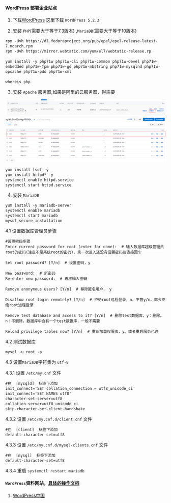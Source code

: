#### WordPress 部署企业站点

1. 下载[WordPress](https://wordpress.org/download/) 这里下载 `WordPress 5.2.3`

2. 安装 `PHP`(需要大于等于7.3版本) ,`MariaDB`(需要大于等于10版本)

```
rpm -Uvh https://dl.fedoraproject.org/pub/epel/epel-release-latest-7.noarch.rpm
rpm -Uvh https://mirror.webtatic.com/yum/el7/webtatic-release.rp

yum install -y php71w php71w-cli php71w-common php71w-devel php71w-embedded php71w-fpm php71w-gd php71w-mbstring php71w-mysqlnd php71w-opcache php71w-pdo php71w-xml

whereis php
```

3. 安装 `Apache` 服务器,如果是阿里的云服务器，得需要

![安全规则配置-01](images/security.jpg)
![安全规则配置-02](images/security-02.jpg)

```
yum install lsof -y
yum install httpd* -y
systemctl enable httpd.service
systemctl start httpd.service
```

4. 安装 `MariaDB`

```
yum install -y mariadb-server
systemctl enable mariadb
systemctl start mariadb
mysql_secure_installation
```

4.1 设置数据库管理员步骤
```
#设置密码步骤
Enter current password for root (enter for none):  # 输入数据库超级管理员root的密码(注意不是系统root的密码)，第一次进入还没有设置密码则直接回车

Set root password? [Y/n]  # 设置密码，y

New password:  # 新密码
Re-enter new password:  # 再次输入密码

Remove anonymous users? [Y/n]  # 移除匿名用户， y

Disallow root login remotely? [Y/n]  # 拒绝root远程登录，n，不管y/n，都会拒绝root远程登录

Remove test database and access to it? [Y/n]  # 删除test数据库，y：删除。n：不删除，数据库中会有一个test数据库，一般不需要

Reload privilege tables now? [Y/n]  # 重新加载权限表，y。或者重启服务也许
```

4.2 测试数据库

```
mysql -u root -p
```

4.3 设置`MariaDB`字符集为 `utf-8`

4.3.1 设置 `/etc/my.cnf` 文件

```
#在  [mysqld]  标签下添加
init_connect='SET collation_connection = utf8_unicode_ci'
init_connect='SET NAMES utf8'
character-set-server=utf8
collation-server=utf8_unicode_ci
skip-character-set-client-handshake
```

4.3.2 设置 `/etc/my.cnf.d/client.cnf` 文件

```
#在  [client]  标签下添加
default-character-set=utf8
```

4.3.3 设置 `/etc/my.cnf.d/mysql-clients.cnf` 文件

```
#在  [mysql]  标签下添加
default-character-set=utf8
```
4.3.4 重启 `systemctl restart mariadb`

#### `WordPress`资料网站，[具体的操作文档](wpoperations.md)

1. [WordPress中国](http://wpchina.org/)
